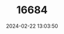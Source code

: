 ---
title: "16684"
category: "Peromyscus pectoralis"
draft: false
date: 2024-02-22 13:03:50
languages:
  English: ["White-ankled Mouse"]
---